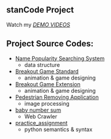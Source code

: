 ## stanCode Project

Watch my *[DEMO VIDEOS](link)*

## Project Source Codes:
- [Name Popularity Searching System](https://github.com/dorinda721/MystanCode_projects/blob/main/name_popularity_searching_system/babygraphics.py)
  - data structure
- [Breakout Game Standard](https://github.com/dorinda721/MystanCode_projects/blob/main/Breakout_Game%20_Standard/breakout.py)
  - animation & game designing
- [Breakout Game Extension](link)
  - animation & game designing
- [Pedestrian Removing Application](https://github.com/dorinda721/MystanCode_projects/blob/main/pedestrian_removing_application/stanCodoshop.py)
  - image processing
- [baby number sum](https://github.com/dorinda721/MystanCode_projects/blob/main/baby_number_sum/webcrawler.py)
  - Web Crawler
- [practice_assignment](link)
  - python semantics & syntax
